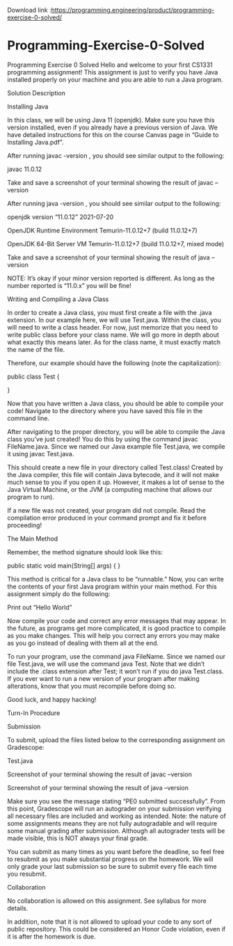 Download link :https://programming.engineering/product/programming-exercise-0-solved/


# Programming-Exercise-0-Solved
Programming Exercise 0 Solved
Hello and welcome to your first CS1331 programming assignment! This assignment is just to verify you have Java installed properly on your machine and you are able to run a Java program.

Solution Description

Installing Java

In this class, we will be using Java 11 (openjdk). Make sure you have this version installed, even if you already have a previous version of Java. We have detailed instructions for this on the course Canvas page in “Guide to Installing Java.pdf”.

After running javac -version , you should see similar output to the following:

javac 11.0.12

Take and save a screenshot of your terminal showing the result of javac –version

After running java -version , you should see similar output to the following:

openjdk version “11.0.12” 2021-07-20

OpenJDK Runtime Environment Temurin-11.0.12+7 (build 11.0.12+7)

OpenJDK 64-Bit Server VM Temurin-11.0.12+7 (build 11.0.12+7, mixed mode)

Take and save a screenshot of your terminal showing the result of java –version

NOTE: It’s okay if your minor version reported is different. As long as the number reported is “11.0.x” you will be fine!

Writing and Compiling a Java Class

In order to create a Java class, you must first create a file with the .java extension. In our example here, we will use Test.java. Within the class, you will need to write a class header. For now, just memorize that you need to write public class before your class name. We will go more in depth about what exactly this means later. As for the class name, it must exactly match the name of the file.

Therefore, our example should have the following (note the capitalization):

public class Test {

}

Now that you have written a Java class, you should be able to compile your code! Navigate to the directory where you have saved this file in the command line.


After navigating to the proper directory, you will be able to compile the Java class you’ve just created! You do this by using the command javac FileName.java. Since we named our Java example file Test.java, we compile it using javac Test.java.

This should create a new file in your directory called Test.class! Created by the Java compiler, this file will contain Java bytecode, and it will not make much sense to you if you open it up. However, it makes a lot of sense to the Java Virtual Machine, or the JVM (a computing machine that allows our program to run).

If a new file was not created, your program did not compile. Read the compilation error produced in your command prompt and fix it before proceeding!

The Main Method

Remember, the method signature should look like this:

public static void main(String[] args) { }

This method is critical for a Java class to be “runnable.” Now, you can write the contents of your first Java program within your main method. For this assignment simply do the following:

Print out “Hello World”

Now compile your code and correct any error messages that may appear. In the future, as programs get more complicated, it is good practice to compile as you make changes. This will help you correct any errors you may make as you go instead of dealing with them all at the end.

To run your program, use the command java FileName. Since we named our file Test.java, we will use the command java Test. Note that we didn’t include the .class extension after Test; it won’t run if you do java Test.class. If you ever want to run a new version of your program after making alterations, know that you must recompile before doing so.

Good luck, and happy hacking!

Turn-In Procedure

Submission

To submit, upload the files listed below to the corresponding assignment on Gradescope:

Test.java

Screenshot of your terminal showing the result of javac –version

Screenshot of your terminal showing the result of java –version

Make sure you see the message stating “PE0 submitted successfully”. From this point, Gradescope will run an autograder on your submission verifying all necessary files are included and working as intended. Note: the nature of some assignments means they are not fully autogradable and will require some manual grading after submission. Although all autograder tests will be made visible, this is NOT always your final grade.

You can submit as many times as you want before the deadline, so feel free to resubmit as you make substantial progress on the homework. We will only grade your last submission so be sure to submit every file each time you resubmit.

Collaboration

No collaboration is allowed on this assignment. See syllabus for more details.

In addition, note that it is not allowed to upload your code to any sort of public repository. This could be considered an Honor Code violation, even if it is after the homework is due.
